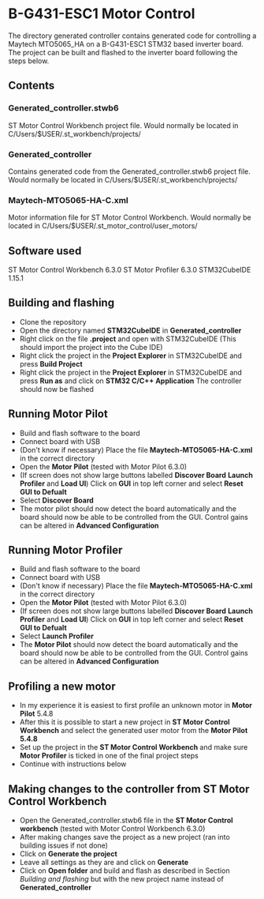 # B-G431-ESC1 Motor Control

The directory generated controller contains generated code for controlling a Maytech MTO5065_HA on a B-G431-ESC1 STM32 based inverter board. The project can be built and flashed to the inverter board following the steps below.

## Contents
### Generated_controller.stwb6
ST Motor Control Workbench project file. 
Would normally be located in C/Users/$USER/.st_workbench/projects/

### Generated_controller
Contains generated code from the Generated_controller.stwb6 project file. 
Would normally be located in C/Users/$USER/.st_workbench/projects/

### Maytech-MTO5065-HA-C.xml
Motor information file for ST Motor Control Workbench. 
Would normally be located in C/Users/$USER/.st_motor_control/user_motors/

## Software used
ST Motor Control Workbench 6.3.0 
ST Motor Profiler 6.3.0 
STM32CubeIDE 1.15.1

## Building and flashing
- Clone the repository
- Open the directory named **STM32CubeIDE** in **Generated_controller**
- Right click on the file **.project** and open with STM32CubeIDE (This should import the project into the Cube IDE)
- Right click the project in the **Project Explorer** in STM32CubeIDE and press **Build Project**
- Right click the project in the **Project Explorer** in STM32CubeIDE and press **Run as** and click on **STM32 C/C++ Application**
The controller should now be flashed

## Running Motor Pilot 
- Build and flash software to the board
- Connect board with USB
- (Don't know if necessary) Place the file **Maytech-MTO5065-HA-C.xml** in the correct directory
- Open the **Motor Pilot** (tested with Motor Pilot 6.3.0)
- (If screen does not show large buttons labelled **Discover Board** **Launch Profiler** and **Load UI**) Click on **GUI** in top left corner and select **Reset GUI to Defualt**
- Select **Discover Board** 
- The motor pilot should now detect the board automatically and the board should now be able to be controlled from the GUI. Control gains can be altered in **Advanced Configuration**

## Running Motor Profiler 
- Build and flash software to the board
- Connect board with USB
- (Don't know if necessary) Place the file **Maytech-MTO5065-HA-C.xml** in the correct directory
- Open the **Motor Pilot** (tested with Motor Pilot 6.3.0)
- (If screen does not show large buttons labelled **Discover Board** **Launch Profiler** and **Load UI**) Click on **GUI** in top left corner and select **Reset GUI to Defualt**
- Select **Launch Profiler** 
- The **Motor Pilot** should now detect the board automatically and the board should now be able to be controlled from the GUI. Control gains can be altered in **Advanced Configuration**

## Profiling a new motor 
- In my experience it is easiest to first profile an unknown motor in **Motor Pilot** 5.4.8
- After this it is possible to start a new project in **ST Motor Control Workbench** and select the generated user motor from the **Motor Pilot 5.4.8**
- Set up the project in the **ST Motor Control Workbench** and make sure **Motor Profiler** is ticked in one of the final project steps
- Continue with instructions below

## Making changes to the controller from ST Motor Control Workbench
- Open the Generated_controller.stwb6 file in the **ST Motor Control workbench** (tested with Motor Control Workbench 6.3.0)
- After making changes save the project as a new project (ran into building issues if not done)
- Click on **Generate the project** 
- Leave all settings as they are and click on **Generate** 
- Click on **Open folder** and build and flash as described in Section *Building and flashing* but with the new project name instead of **Generated_controller**

